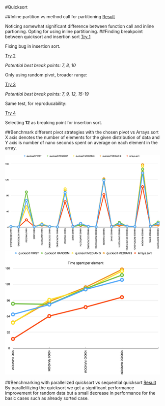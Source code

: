 #Quicksort


##Inline partition vs method call for partitioning
[Result](https://microbenchmarks.appspot.com/runs/86723237-c8d9-465b-868d-a9ef899294f9#r:scenario.benchmarkSpec.parameters.distribution,scenario.benchmarkSpec.methodName&c:scenario.benchmarkSpec.parameters.length)

Noticing somewhat significant difference between function call and inline partioning. Opting for using inline partitioning.
##Finding breakpoint between quicksort and insertion sort
[Try 1](https://microbenchmarks.appspot.com/runs/5990487e-a406-41b2-8b43-f79b5438e400)

Fixing bug in insertion sort.

[Try 2](https://microbenchmarks.appspot.com/runs/d5918c16-5e1d-452c-9bb1-8fd6e3919ff8#r:scenario.benchmarkSpec.parameters.minRange&c:scenario.benchmarkSpec.parameters.algorithm)

_Potential best break points: 7, 8, 10_

Only using random pivot, broader range:

[Try 3](https://microbenchmarks.appspot.com/runs/2b2e1fde-902f-4d8f-aaed-e7551f58f67a)

_Potential best break points: 7, 9, 12, 15-19_

Same test, for reproducability:

[Try 4](https://microbenchmarks.appspot.com/runs/9a28fffd-14a2-4267-b104-cfed38089682#r:scenario.benchmarkSpec.parameters.minRange)

Selecting **12** as breaking point for insertion sort.

##Benchmark different pivot strategies with the chosen pivot vs Arrays.sort
X axis denotes the  number of elements for the given distribution of data and Y axis is number of nano seconds spent on average on each element in the array.

![](assets/img/Graph1.png)
![](assets/img/Graph2.png)

##Benchmarking with parallelized quicksort vs sequential quicksort
[Result](https://microbenchmarks.appspot.com/runs/90a40cb4-9362-4fee-b090-398a4b8e24a2#r:scenario.benchmarkSpec.parameters.distribution,scenario.benchmarkSpec.methodName)
By parallelilizing the quicksort we get a significant performance improvement for random data but a small decrease in performance for the basic cases such as already sorted case.